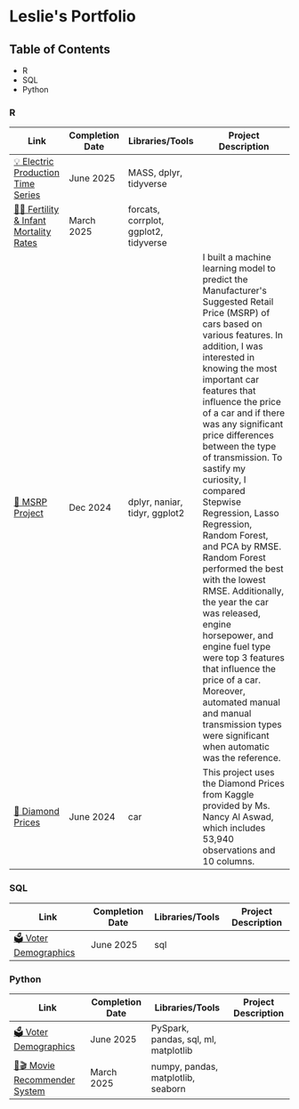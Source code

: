 # Leslie's Portfolio

## Table of Contents
- R
- SQL
- Python 

### R
| Link | Completion Date | Libraries/Tools | Project Description |
| ---- | ----------------| ----------------| ------------------- |
| [💡 Electric Production Time Series](https://github.com/lescer3/Time-Series/tree/main/Electric_Production) | June 2025 | MASS, dplyr, tidyverse | |
| [👶🏼 Fertility & Infant Mortality Rates](https://github.com/lescer3/PSTAT100-final/blob/main/final_project.pdf) | March 2025 | forcats, corrplot, ggplot2, tidyverse |
| [🚙 MSRP Project](https://github.com/lescer3/MSRP-Project) | Dec 2024 | dplyr, naniar, tidyr, ggplot2 | I built a machine learning model to predict the Manufacturer's Suggested Retail Price (MSRP) of cars based on various features. In addition, I was interested in knowing the most important car features that influence the price of a car and if there was any significant price differences between the type of transmission. To sastify my curiosity, I compared Stepwise Regression, Lasso Regression, Random Forest, and PCA by RMSE. Random Forest performed the best with the lowest RMSE. Additionally, the year the car was released, engine horsepower, and engine fuel type were top 3 features that influence the price of a car. Moreover, automated manual and manual transmission types were significant when automatic was the reference. |
| [💎 Diamond Prices](https://github.com/lescer3/Diamond-Prices) | June 2024 | car  | This project uses the Diamond Prices from Kaggle provided by Ms. Nancy Al Aswad, which includes 53,940 observations and 10 columns. |


### SQL
| Link | Completion Date | Libraries/Tools | Project Description |
| ---- | ----------------| ----------------| ------------------- |
| [🗳️ Voter Demographics](https://github.com/lescer3/Voter-Demographics/blob/main/FinalProject_1.3.sql) | June 2025 | sql | |

### Python
| Link | Completion Date | Libraries/Tools | Project Description |
| ---- | ----------------| ----------------| ------------------- |
| [🗳️ Voter Demographics](https://github.com/lescer3/Voter-Demographics/blob/main/Python/Final_Project%20(1).ipynb) | June 2025 | PySpark, pandas, sql, ml, matplotlib | |
| [🍿🎬 Movie Recommender System](https://github.com/lescer3/Pstat134-Movie-Recommender-System/blob/main/results/Movie%20Recommender%20System%20Project.pdf) | March 2025 | numpy, pandas, matplotlib, seaborn| |
